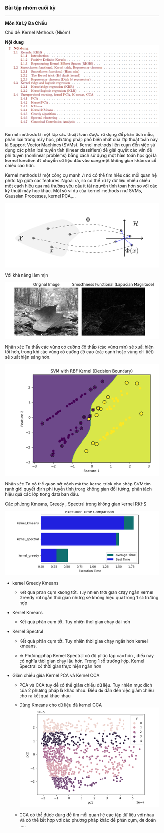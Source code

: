 ### Bài tập nhóm cuối kỳ
---
**Môn Xử Lý Đa Chiều**

Chủ đề: Kernel Methods (Nhóm)

**Nội dung**
    ![Alt text](image/image-5.png)

Kernel methods là một lớp các thuật toán được sử dụng để phân tích mẫu, phân loại trong máy
học, phương pháp phổ biến nhất của lớp thuật toán này là Support Vector Machines (SVMs). Kernel
methods liên quan đến việc sử dụng các phân loại tuyến tính (linear classifiers) để giải quyết các vấn đề phi tuyến (nonlinear problems) bằng cách sử dụng một hàm toán học gọi là kernel function để chuyển dữ liệu đầu vào sang một không gian khác có số chiều cao hơn.

Kernel methods là một công cụ mạnh vì nó có thể tìm hiểu các mối quan hệ phức tạp giữa các features. Ngoài ra, nó có thể xử lý dữ liệu nhiều chiều một cách hiệu quả mà thường yêu cầu ít tài nguyên tính toán hơn so với các kỹ thuật máy học khác. Một số ví dụ của kernel methods như SVMs, Gaussian Processes, kernel PCA,...

![Alt text](image/image.png)
    
Với khả năng làm mịn 

![Alt text](image/image-6.png)

Nhận xét: Ta thấy các vùng có cường độ thấp (các vùng mịn) sẽ xuất hiện tối hơn, trong khi các vùng có cường độ cao (các cạnh hoặc vùng chi tiết) sẽ xuất hiện sáng hơn.

![Alt text](image/image-7.png)

Nhận xét: Ta có thể quan sát cách mà the kernel trick cho phép SVM tìm ranh giới quyết định phi tuyến tính trong không gian đối tượng, phân tách hiệu quả các lớp trong data ban đầu.

Các phương Kmeans, Greedy , Spectral trong không gian kernel RKHS

![Alt text](image/image-8.png)

- kernel Greedy Kmeans
    - Kết quả phân cụm không tốt. Tuy nhiên thời gian chạy ngắn
Kernel Greedy rút ngắn thời gian nhưng sẽ không hiệu quả trong 1 số trường hợp 

- Kernel Kmeans 
    - Kết quả phân cụm tốt. Tuy nhiên thời gian chạy dài hơn 

- Kernel Spectral 
    - Kết quả phân cụm tốt. Tuy nhiên thời gian chạy ngắn hơn kernel kmeans.
    
    - => Phương pháp Kernel Spectral có độ phức tạp cao hơn , điều này có nghĩa thời gian chạy lâu hơn. Trong 1 số trường hợp. Kernel Spectral có thời gian thực hiện ngắn hơn 

- Giảm chiều giữa Kernel PCA và Kernel CCA

    - PCA và CCA tuy đề có thể giảm chiều dữ liệu.
Tuy nhiên mục đích của 2 phương pháp là khác nhau.
Điều đó dẫn đến việc giảm chiều cho ra kết quả khác nhau

    - Dùng Kmeans cho dữ liệu đã kernel CCA
    ![Alt text](image/image-9.png)

    - CCA có thể được dùng để tìm mối quan hệ các tập dữ liệu với nhau
Và có thể kết hợp với các phương pháp khác để phân cụm, dự đoán ,....
